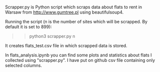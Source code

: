 Scrapper.py is Python script which scraps data about flats to rent in Warsaw from http://www.gumtree.pl using beautifulsoup4.

Running the script (n is the number of sites which will be scrapped. By default it is set to 899):  
>>python3 scrapper.py n   

It creates flats_test.csv file in which scrapped data is stored.

In flats_analysis.ipynb you can find some plots and statistics about flats I collected using "scrapper.py". I have put on github csv file containing only selected columns.
